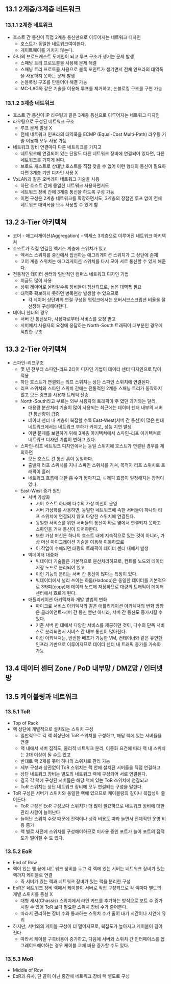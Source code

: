 ## 13.1 2계층/3계층 네트워크

### 13.1.1 2계층 네트워크

- 호스트 간 통신이 직접 2계층 통신만으로 이루어지는 네트워크 디자인
  - 호스트가 동일한 네트워크여야한다.
  - 게이트웨이를 거치지 않는다.
- 하나의 브로드캐스트 도메인이 되고 루프 구조가 생기는 문제 발생
  - 스패닝 트리 프로토콜을 사용해 문제 해결
  - 스패닝 트리 프로토콜 사용으로 블록 포인트가 생기면서 전체 인프라의 대역폭을 사용하지 못하는 문제 발생
  - 논블록킹 구조를 만들어야 해결 가능
  - MC-LAG와 같은 기술을 이용해 루프를 제거하고, 논블로킹 구조를 구현 가능

### 13.1.2 3계층 네트워크

- 호스트 간 통신이 IP 라우팅과 같은 3계층 통신으로 이루어지는 네트워크 디자인
- 라우팅으로 구성된 네트워크 구조
  - 루프 문제 발생 X
  - 전체 네트워크 인프라의 대역폭을 ECMP (Equal-Cost Multi-Path) 라우팅 기술 이용해 모두 사용 가능
- 네트워크 장비 연결마다 다른 네트워크를 가지고
  - 네트워크에 연결되어 있는 단말도 다른 네트워크 장비에 연결되어 있다면, 다른 네트워크를 가지게 된다.
  - 브로드 캐스트로 상대방 호스트를 직접 찾을 수 없어 이런 형태의 통신이 필요하다면 3계층 기반 디자인 사용 X
- VxLAN과 같은 오버레이 네트워크 기술을 사용
  - 하단 호스트 간에 동일한 네트워크 사용하면서도
  - 네트워크 장비 간에 3계층 통신을 하도록 구성 가능
  - 이런 구성은 2계층 네트워크를 확장하면서도, 3계층의 장점인 루프 없이 전체 네트워크 대역폭을 모두 사용할 수 있게 함

## 13.2 3-Tier 아키텍쳐

- 코어 - 애그리게이션(Aggregation) - 엑세스 3계층으로 이루어진 네트워크 아키텍쳐
- 호스트가 직접 연결된 엑서스 계층에 스위치가 있고
  - 엑서스 스위치를 중간에서 집선하는 애그리게이션 스위치가 그 상단에 존재
  - 코어 계층 스위치는 애그리게이션 스위치를 다시 모아 서로 통신할 수 있게 해준다.
- 전통적인 데이터 센터와 일반적인 캠퍼스 네트워크 디자인 기법
  - 지금도 많이 사용
  - 상위 레이어로 올라갈수록 장비들이 집선되므로, 높은 대역폭 필요
  - 대역폭 확보하지 못하면 병목현상 발생할 수 있으므로
    - 각 레이어 상단과의 연결 구성된 업링크에서는 오버서브스크립션 비율을 잘 선정해 구성해야한다.
- 데이터 센터의 경우
  - 서버 간 통신보다, 사용자로부터 서비스를 요청 받고
  - 서버에서 사용자의 요청에 응답하는 North-South 트래픽이 대부분인 경우에 적합한 구조

## 13.3 2-Tier 아키텍쳐

- 스파인-리프구조
  - 몇 년 전부터 스파인-리프 2티어 디자인 기법이 데이터 센터 디자인으로 많이 적용
  - 하단 호스트가 연결되는 리프 스위치는 상단 스파인 스위치에 연결된다.
  - 리프 스위치와 스파인 스위치 간에는 전통적인 2계층 스패닝 트리가 동작하지 않고 모든 링크를 사용해 트래픽 전송
  - North-South라고 부르는 외부 사용자의 트래픽이 주 였던 과거와는 달리,
    - 대용량 분산처리 기술이 많이 사용되는 최근에는 데이터 센터 내부의 서버 간 통신량이 급증
    - 데이터 센터 내 계층이 복잡할 수록 East-West(서버 간 통신)이 많은 현대 네트워크에서는 네트워크 부하가 커지고, 성능 지연 발생
    - 이런 문제를 보완하기 위해 3계층 아키텍쳐에서 스파인-리프 아키텍쳐로 네트워크 디자인 기법이 변하고 있다.
  - 스파인-리프 네트워크 디자인에서는 동일 스위치에 호스트가 연결된 경우를 제외하면
    - 모든 호스트 간 통신 홉이 동일하다.
    - 출발지 리프 스위치를 지나 스파인 스위치를 거쳐, 목적지 리프 스위치로 트래픽이 흘러
    - 네트워크 흐름에 대한 홉 수가 짧아지고, ㅌ래픽 흐름이 일정해지는 장점이 있다.
  - East-West 증가 원인
    - 서버 가상화
      - 서버 호스트 하나에 다수의 가상 머신이 운영
      - 서버 가상화를 사용하면, 동일한 네트워크에 속한 서버들이 하나의 리프 스위치에 연결되지 않고 다양한 스위치에 연결된다.
      - 동일한 서비스를 위한 서버들의 통신이 바로 옆에서 연결되지 못하고 스파인을 거쳐 통신이 되어야한다.
      - 또한 가상 머신은 하나의 호스트 내에 지속적으로 있는 것이 아니라, 가상 머신 마이그레이션 기술을 이용해 이동하므로
      - 이 작업이 수해되면 대량의 트래픽이 데이터 센터 내에서 발생
    - 빅데이터 대중화
      - 빅테이터 기술들은 기본적으로 분산처리하므로, 컨트롤 노드와 데이터 저장 노드로 분리되어 있고
      - 이런 기능의 분리는 서버 간 통신이 많다는 특징이 있다.
      - 빅데이터에서 널리 쓰이는 하둡(Hadoop)은 동일한 데이터를 기본적으로 3카피(copy)해 데이터 노드에 저장하므로 대량의 트래픽이 데이터 센터에서 흐르게 된다.
    - 애플리케이션 아키텍쳐와 개발 방법의 변화
      - 마이크로 서비스 아키텍쳐와 같은 애플리케이션 아키텍쳐의 변화 방향은 클라이언트-서버 간 통신 뿐만 아니라, 서버 간 통신도 증가시킬 수 있다.
      - 기존 서버 한 대에서 다양한 서비스를 제공하던 것이, 다수의 단독 서비스로 분리되면서 서비스 간 내부 통신이 많아진다.
      - 이런 아키텍쳐는, 빈번한 배포가 가능한 VM, 컨테이너와 같은 유연한 인프라 기반으로 이루어지므로 데이터 센터 내 트래픽 증가를 가속화 가능

## 13.4 데이터 센터 Zone / PoD 내부망 / DMZ망 / 인터넷망

## 13.5 케이블링과 네트워크

### 13.5.1 ToR

- Top of Rack
- 랙 상단에 개별적으로 설치되는 스위치 구성
  - 일반적으로 각 랙 최상단에 ToR 스위치를 구성하고, 해당 랙에 있는 서버들을 연결
  - 랙 내에서 서버 집적도, 물리적 네트워크 분리, 이중화 요건에 따라 랙 내 스위치는 2대 이상이 될 수도 있고 
  - 반대로 랙 2개를 묶어 하나의 스위치로 관리 가능
  - 세부 구성과 상관없이 ToR 스위치는 랙 안에 설치된 서버들을 직접 연결하고
  - 상단 네트워크 장비는 별도의 네트워크 랙에 구성되어 서로 연결된다.
  - 결국 각 랙에 구성된 서버들은 해당 랙에 있는 ToR 스위치에 연결되고
  - ToR 스위치는 상단 네트워크 장비에 모두 연결되는 구성을 말한다.
- ToR 구성은 서버가 스위치와 동일한 랙에 있으므로 케이블링의 길이나 복잡성이 줄어든다.
  - ToR 구성은 EoR 구성보다 스위치가 더 많이 필요하므로 네트워크 장비에 대한 관리 사항이 늘어난다
  - 늘어난 스위치 수량 때문에 전력이나 냉각 비용도 따라 늘면서 전체적인 운영 비용 증가
  - 랙 별로 사전에 스위치를 구성해야하므로 미사용 중인 포트가 늘어 포트의 집적도가 떨어질 수 도 있다.

### 13.5.2 EoR

-  End of Row
- 랙이 있는 행 끝에 네트워크 장비를 두고 각 렉에 있는 서버는 네트워크 장비가 있는 랙까지 케이블로 연결
  - 즉 서버가 있는 랙과 네트워크 장비가 있는 랙을 분리한 구성
- EoR은 네트워크 장비 랙에서 케이블이 서버로 직접 구성되므로 각 랙마다 별도의 개별 스위치를  증설 X
  - 대형 새시(Chassis) 스위치에서 라인 카드를 추가하는 방식으로 포트 수 증가시킬 수 있어 ToR 보다 필요한 스위치 장비 수가 줄어든다.
  - 따라서 관리하는 장비 수와 통과하는 스위치 수가 줄어 대기 시간이나 지연에 유리
- 하지만, 서버와의 케이블 구성이 더 멀어지므로, 복잡도가 높아지고 케이블이 길어진다
  - 따라서 케이블 구축비용이 증가하고, 다음에 서버와 스위치 간 인터페이스를 업그레이드해야하는 경우 케이블 교체 비용 증가할 수도 있다.

### 13.5.3 MoR

- Middle of Row
- EoR과 유사, 단 끝이 아닌 중간에 네트워크 장비 랙 별도로 구성